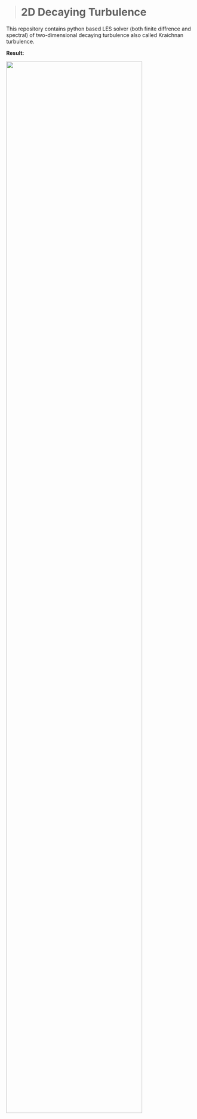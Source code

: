 ># 2D Decaying Turbulence

This repository contains python based LES solver (both finite diffrence and spectral) of two-dimensional decaying turbulence also called Kraichnan turbulence. 

**Result:**              

<img src="https://github.com/sayin/Pyhton_LES_solver_2D_decaying_trubulence/tree/master/results/2dturb.png" width="85%" />



